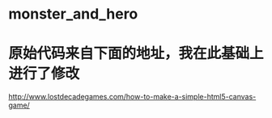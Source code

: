 # monster_and_hero
# 原始代码来自下面的地址，我在此基础上进行了修改
http://www.lostdecadegames.com/how-to-make-a-simple-html5-canvas-game/
